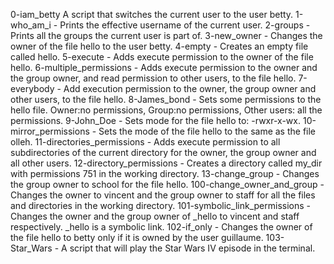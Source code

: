 0-iam_betty A script that switches the current user to the user betty.
1-who_am_i - Prints the effective username of the current user.
2-groups - Prints all the groups the current user is part of.
3-new_owner - Changes the owner of the file hello to the user betty.
4-empty - Creates an empty file called hello.
5-execute - Adds execute permission to the owner of the file hello.
6-multiple_permissions - Adds execute permission to the owner and the group owner, and read permission to other users, to the file hello.
7-everybody - Add execution permission to the owner, the group owner and other users, to the file hello.
8-James_bond - Sets some permissions to the hello file. Owner:no permissions, Group:no permissions, Other users: all the permissions.
9-John_Doe - Sets mode for the file hello to: -rwxr-x-wx.
10-mirror_permissions - Sets the mode of the file hello to the same as the file olleh.
11-directories_permissions - Adds execute permission to all subdirectories of the current directory for the owner, the group owner and all other users.
12-directory_permissions - Creates a directory called my_dir with permissions 751 in the working directory.
13-change_group - Changes the group owner to school for the file hello.
100-change_owner_and_group - Changes the owner to vincent and the group owner to staff for all the files and directories in the working directory.
101-symbolic_link_permissions - Changes the owner and the group owner of _hello to vincent and staff respectively. _hello is a symbolic link.
102-if_only - Changes the owner of the file hello to betty only if it is owned by the user guillaume.
103-Star_Wars - A script that will play the Star Wars IV episode in the terminal.
